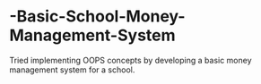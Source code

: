 # -Basic-School-Money-Management-System
Tried implementing OOPS concepts by developing a basic money management system for a school. 
